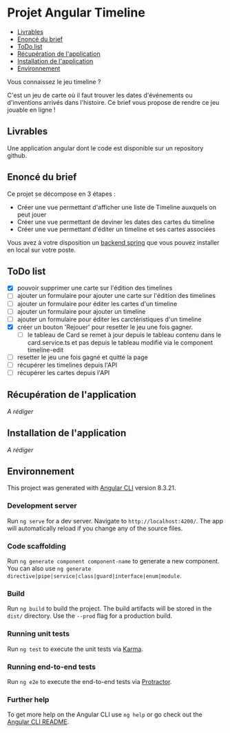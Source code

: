 # Projet Angular Timeline

- [Livrables](#livrables)
- [Enoncé du brief](#enoncé-du-brief)
- [ToDo list](#todo-list)
- [Récupération de l'application](#récupération-de-l'application)
- [Installation de l'application](#installation-de-l'application)
- [Environnement](#environnement)


Vous connaissez le jeu timeline ? 

C'est un jeu de carte où il faut trouver les dates d'événements ou d'inventions arrivés dans l'histoire. Ce brief vous propose de rendre ce jeu jouable en ligne !

## Livrables

Une application angular dont le code est disponible sur un repository github.

## Enoncé du brief

Ce projet se décompose en 3 étapes :

- Créer une vue permettant d'afficher une liste de Timeline auxquels on peut jouer
- Créer une vue permettant de deviner les dates des cartes du timeline
- Créer une vue permettant d'éditer un timeline et ses cartes associées

Vous avez à votre disposition un [backend spring](https://github.com/simplonco/spring-workshop-timelineapi) que vous pouvez installer en local sur votre poste.

## ToDo list

- [x] pouvoir supprimer une carte sur l'édition des timelines
- [ ] ajouter un formulaire pour ajouter une carte sur l'édition des timelines
- [ ] ajouter un formulaire pour éditer les cartes d'un timeline
- [ ] ajouter un formulaire pour ajouter un timeline
- [ ] ajouter un formulaire pour éditer les carctéristiques d'un timeline
- [x] créer un bouton 'Rejouer' pour resetter le jeu une fois gagner.
  - [ ] le tableau de Card se remet à jour depuis le tableau contenu dans le card.service.ts et pas depuis le tableau modifié via le component timeline-edit
- [ ] resetter le jeu une fois gagné et quitté la page
- [ ] récupérer les timelines depuis l'API
- [ ] récupérer les cartes depuis l'API

## Récupération de l'application

*A rédiger*

## Installation de l'application

*A rédiger*

## Environnement

This project was generated with [Angular CLI](https://github.com/angular/angular-cli) version 8.3.21.

### Development server

Run `ng serve` for a dev server. Navigate to `http://localhost:4200/`. The app will automatically reload if you change any of the source files.

### Code scaffolding

Run `ng generate component component-name` to generate a new component. You can also use `ng generate directive|pipe|service|class|guard|interface|enum|module`.

### Build

Run `ng build` to build the project. The build artifacts will be stored in the `dist/` directory. Use the `--prod` flag for a production build.

### Running unit tests

Run `ng test` to execute the unit tests via [Karma](https://karma-runner.github.io).

### Running end-to-end tests

Run `ng e2e` to execute the end-to-end tests via [Protractor](http://www.protractortest.org/).

### Further help

To get more help on the Angular CLI use `ng help` or go check out the [Angular CLI README](https://github.com/angular/angular-cli/blob/master/README.md).
